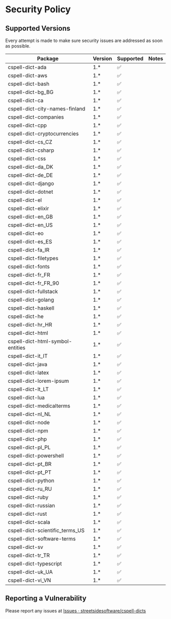 # Security Policy

## Supported Versions

Every attempt is made to make sure security issues are addressed as soon as possible.

| Package                          | Version | Supported          | Notes |
| -------------------------------- | ------- | ------------------ | ----- |
| cspell-dict-ada                  | 1.\*    | :white_check_mark: |       |
| cspell-dict-aws                  | 1.\*    | :white_check_mark: |       |
| cspell-dict-bash                 | 1.\*    | :white_check_mark: |       |
| cspell-dict-bg_BG                | 1.\*    | :white_check_mark: |       |
| cspell-dict-ca                   | 1.\*    | :white_check_mark: |       |
| cspell-dict-city-names-finland   | 1.\*    | :white_check_mark: |       |
| cspell-dict-companies            | 1.\*    | :white_check_mark: |       |
| cspell-dict-cpp                  | 1.\*    | :white_check_mark: |       |
| cspell-dict-cryptocurrencies     | 1.\*    | :white_check_mark: |       |
| cspell-dict-cs_CZ                | 1.\*    | :white_check_mark: |       |
| cspell-dict-csharp               | 1.\*    | :white_check_mark: |       |
| cspell-dict-css                  | 1.\*    | :white_check_mark: |       |
| cspell-dict-da_DK                | 1.\*    | :white_check_mark: |       |
| cspell-dict-de_DE                | 1.\*    | :white_check_mark: |       |
| cspell-dict-django               | 1.\*    | :white_check_mark: |       |
| cspell-dict-dotnet               | 1.\*    | :white_check_mark: |       |
| cspell-dict-el                   | 1.\*    | :white_check_mark: |       |
| cspell-dict-elixir               | 1.\*    | :white_check_mark: |       |
| cspell-dict-en_GB                | 1.\*    | :white_check_mark: |       |
| cspell-dict-en_US                | 1.\*    | :white_check_mark: |       |
| cspell-dict-eo                   | 1.\*    | :white_check_mark: |       |
| cspell-dict-es_ES                | 1.\*    | :white_check_mark: |       |
| cspell-dict-fa_IR                | 1.\*    | :white_check_mark: |       |
| cspell-dict-filetypes            | 1.\*    | :white_check_mark: |       |
| cspell-dict-fonts                | 1.\*    | :white_check_mark: |       |
| cspell-dict-fr_FR                | 1.\*    | :white_check_mark: |       |
| cspell-dict-fr_FR_90             | 1.\*    | :white_check_mark: |       |
| cspell-dict-fullstack            | 1.\*    | :white_check_mark: |       |
| cspell-dict-golang               | 1.\*    | :white_check_mark: |       |
| cspell-dict-haskell              | 1.\*    | :white_check_mark: |       |
| cspell-dict-he                   | 1.\*    | :white_check_mark: |       |
| cspell-dict-hr_HR                | 1.\*    | :white_check_mark: |       |
| cspell-dict-html                 | 1.\*    | :white_check_mark: |       |
| cspell-dict-html-symbol-entities | 1.\*    | :white_check_mark: |       |
| cspell-dict-it_IT                | 1.\*    | :white_check_mark: |       |
| cspell-dict-java                 | 1.\*    | :white_check_mark: |       |
| cspell-dict-latex                | 1.\*    | :white_check_mark: |       |
| cspell-dict-lorem-ipsum          | 1.\*    | :white_check_mark: |       |
| cspell-dict-lt_LT                | 1.\*    | :white_check_mark: |       |
| cspell-dict-lua                  | 1.\*    | :white_check_mark: |       |
| cspell-dict-medicalterms         | 1.\*    | :white_check_mark: |       |
| cspell-dict-nl_NL                | 1.\*    | :white_check_mark: |       |
| cspell-dict-node                 | 1.\*    | :white_check_mark: |       |
| cspell-dict-npm                  | 1.\*    | :white_check_mark: |       |
| cspell-dict-php                  | 1.\*    | :white_check_mark: |       |
| cspell-dict-pl_PL                | 1.\*    | :white_check_mark: |       |
| cspell-dict-powershell           | 1.\*    | :white_check_mark: |       |
| cspell-dict-pt_BR                | 1.\*    | :white_check_mark: |       |
| cspell-dict-pt_PT                | 1.\*    | :white_check_mark: |       |
| cspell-dict-python               | 1.\*    | :white_check_mark: |       |
| cspell-dict-ru_RU                | 1.\*    | :white_check_mark: |       |
| cspell-dict-ruby                 | 1.\*    | :white_check_mark: |       |
| cspell-dict-russian              | 1.\*    | :white_check_mark: |       |
| cspell-dict-rust                 | 1.\*    | :white_check_mark: |       |
| cspell-dict-scala                | 1.\*    | :white_check_mark: |       |
| cspell-dict-scientific_terms_US  | 1.\*    | :white_check_mark: |       |
| cspell-dict-software-terms       | 1.\*    | :white_check_mark: |       |
| cspell-dict-sv                   | 1.\*    | :white_check_mark: |       |
| cspell-dict-tr_TR                | 1.\*    | :white_check_mark: |       |
| cspell-dict-typescript           | 1.\*    | :white_check_mark: |       |
| cspell-dict-uk_UA                | 1.\*    | :white_check_mark: |       |
| cspell-dict-vi_VN                | 1.\*    | :white_check_mark: |       |

## Reporting a Vulnerability

Please report any issues at [Issues · streetsidesoftware/cspell-dicts](https://github.com/streetsidesoftware/cspell-dicts/issues)

<!--- cspell:ignore medicalterms -->
